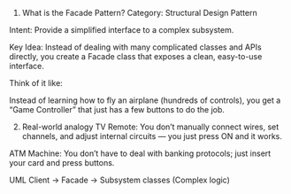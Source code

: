 1. What is the Facade Pattern?
Category: Structural Design Pattern

Intent: Provide a simplified interface to a complex subsystem.

Key Idea: Instead of dealing with many complicated classes and APIs directly, you create a Facade class that exposes a clean, easy-to-use interface.

Think of it like:

Instead of learning how to fly an airplane (hundreds of controls), you get a “Game Controller” that just has a few buttons to do the job.

2. Real-world analogy
TV Remote: You don’t manually connect wires, set channels, and adjust internal circuits — you just press ON and it works.

ATM Machine: You don’t have to deal with banking protocols; just insert your card and press buttons.

UML
Client → Facade → Subsystem classes (Complex logic)
